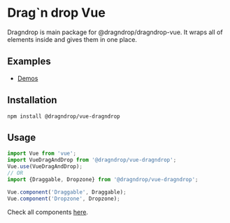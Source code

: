# Drag`n drop Vue

Dragndrop is main package for @dragndrop/dragndrop-vue. It wraps all of elements inside and gives them in one place.

## Examples

- [Demos](https://dragndrop.lukaszrembacz.pl/examples/)


## Installation

```
npm install @dragndrop/vue-dragndrop
```

## Usage

```javascript
import Vue from 'vue';
import VueDragAndDrop from '@dragndrop/vue-dragndrop';
Vue.use(VueDragAndDrop);
// OR
import {Draggable, Dropzone} from '@dragndrop/vue-dragndrop';

Vue.component('Draggable', Draggable);
Vue.component('Dropzone', Dropzone);

```

Check all components [here](https://github.com/lrembacz/dragndrop/tree/master/packages).